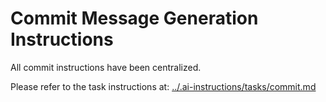 # Commit Message Generation Instructions

All commit instructions have been centralized.

Please refer to the task instructions at: [../.ai-instructions/tasks/commit.md](../.ai-instructions/tasks/commit.md)
